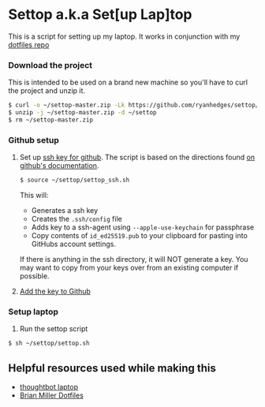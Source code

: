 # Settop a.k.a Set[up Lap]top

This is a script for setting up my laptop. It works in conjunction with my
[dotfiles repo](https://github.com/RyanHedges/dotfiles)

### Download the project
This is intended to be used on a brand new machine so you'll have to curl the
project and unzip it.

```bash
$ curl -o ~/settop-master.zip -Lk https://github.com/ryanhedges/settop/archive/master.zip
$ unzip -j ~/settop-master.zip -d ~/settop
$ rm ~/settop-master.zip
```

### Github setup

1. Set up [ssh key for
github](https://help.github.com/articles/which-remote-url-should-i-use/#cloning-with-ssh-urls). The script is based on the directions found [on github's documentation](https://github.com/github/docs/blob/484596a3e1a0adf364f0560c6fce34d8823ea36f/content/authentication/connecting-to-github-with-ssh/generating-a-new-ssh-key-and-adding-it-to-the-ssh-agent.md).

   ```bash
   $ source ~/settop/settop_ssh.sh
   ```

   This will:
    * Generates a ssh key
    * Creates the `.ssh/config` file
    * Adds key to a ssh-agent using `--apple-use-keychain` for passphrase
    * Copy contents of `id_ed25519.pub` to your clipboard for pasting into GitHubs
      account settings.

   If there is anything in the ssh directory, it will NOT generate a key. You may want to copy from your keys over from an existing computer if possible.

2. [Add the key to
Github](https://help.github.com/articles/adding-a-new-ssh-key-to-your-github-account/)

### Setup laptop

1. Run the settop script

  ```bash
  $ sh ~/settop/settop.sh
  ```

## Helpful resources used while making this
- [thoughtbot laptop](https://github.com/thoughtbot/laptop)
- [Brian Miller Dotfiles](https://github.com/BRIMIL01/dotfiles)
